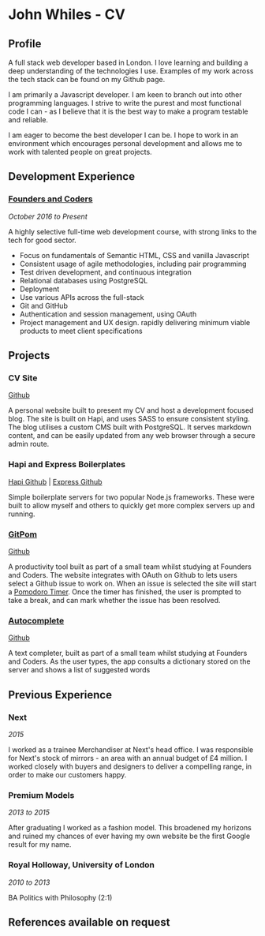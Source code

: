 # John Whiles - CV
## Profile
A full stack web developer based in London. I love learning and building a deep understanding of the technologies I use. Examples of my work across the tech stack can be found on my Github page.

I am primarily a Javascript developer. I am keen to branch out into other programming languages. I strive to write the purest and most functional code I can - as I believe that it is the best way to make a program testable and reliable.

I am eager to become the best developer I can be. I hope to work in an environment which encourages personal development and allows me to work with talented people on great projects.

## Development Experience
### [Founders and Coders](http://www.foundersandcoders.com/)
*October 2016 to Present*

A highly selective full-time web development course, with strong links to the tech for good sector.
* Focus on fundamentals of Semantic HTML, CSS and vanilla Javascript
* Consistent usage of agile methodologies, including pair programming
* Test driven development, and continuous integration
* Relational databases using PostgreSQL
* Deployment
* Use various APIs across the full-stack
* Git and GitHub
* Authentication and session management, using OAuth
* Project management and UX design. rapidly delivering minimum viable products to meet client specifications

## Projects
### CV Site
[Github](https://github.com/Jwhiles/cv-site)

A personal website built to present my CV and host a development focused blog. The site is built on Hapi, and uses SASS to ensure consistent styling. The blog utilises a custom CMS built with PostgreSQL. It serves markdown content, and can be easily updated from any web browser through a secure admin route.

### Hapi and Express Boilerplates
[Hapi Github](https://github.com/Jwhiles/hapi-boilerpalte) | [Express Github](https://github.com/Jwhiles/express-boilerplate)

Simple boilerplate servers for two popular Node.js frameworks. These were built to allow myself and others to quickly get more complex servers up and running.

### [GitPom](https://salty-wave-92062.herokuapp.com/)
[Github](https://github.com/The-Authenticators/gitpom)

A productivity tool built as part of a small team whilst studying at Founders and Coders. The website integrates with OAuth on Github to lets users select a Github issue to work on. When an issue is selected the site will start a [Pomodoro Timer](https://en.wikipedia.org/wiki/Pomodoro_Technique). Once the timer has finished, the user is prompted to take a break, and can mark whether the issue has been resolved.

### [Autocomplete](https://autocomplete-heroku.herokuapp.com/)
[Github](https://github.com/Jwhiles/autocomplete)

A text completer, built as part of a small team whilst studying at Founders and Coders. As the user types, the app consults a dictionary stored on the server and shows a list of suggested words

## Previous Experience
### Next
*2015*

I worked as a trainee Merchandiser at Next's head office. I was responsible for Next's stock of mirrors - an area with an annual budget of £4 million. I worked closely with buyers and designers to deliver a compelling range, in order to make our customers happy.

### Premium Models
*2013 to 2015*

After graduating I worked as a fashion model. This broadened my horizons and ruined my chances of ever having my own website be the first Google result for my name.

### Royal Holloway, University of London
*2010 to 2013*

BA Politics with Philosophy (2:1)

## References available on request
